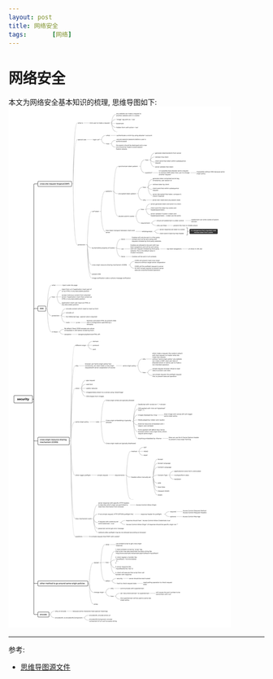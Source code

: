 ```yaml
---
layout: post
title: 网络安全
tags:       [网络]
---
```


# 网络安全
本文为网络安全基本知识的梳理, 思维导图如下:
![思维导图](https://github.com/jituanlin/public-docs/blob/master/public-mindmaps/security.png?raw=true)


--- 
参考:
- [思维导图源文件](https://github.com/jituanlin/public-docs/blob/master/public-mindmaps/security.xmind)

